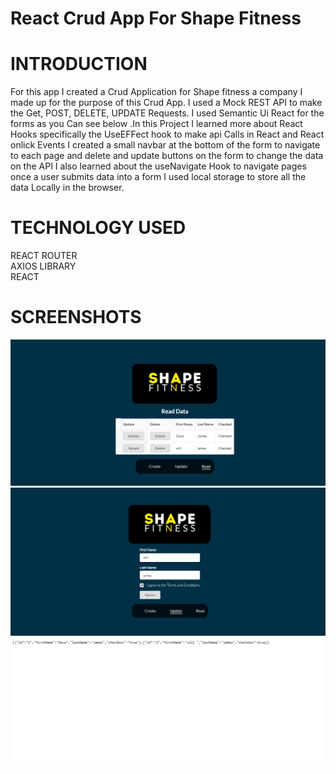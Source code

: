 #  React Crud App For Shape Fitness

#  INTRODUCTION
   


For this app I created a Crud Application for Shape fitness a company 
I made up  for the purpose of this Crud App. I used a Mock REST API to make the Get, POST, DELETE, UPDATE
 Requests. I used Semantic Ui React for the forms as you   Can see below .In this Project I learned  more about 
 React Hooks specifically the UseEFFect hook to make api Calls  in React and 
 React onlick Events I created a small navbar at the bottom of the form to navigate to each page 
 and delete and update buttons on the form to change the data on the API  I also learned about
 the useNavigate Hook to navigate pages once a user submits data into a  form   I used local storage to store all
 the data Locally in the browser.


#  TECHNOLOGY USED
REACT ROUTER<br>
AXIOS LIBRARY<br>
REACT <br>

 #  SCREENSHOTS
 
 
 
<img src = "read.png">
<img src = "update.png">
<img src = "data.png">

